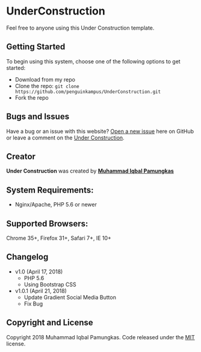 # UnderConstruction
Feel free to anyone using this Under Construction template.

## Getting Started
To begin using this system, choose one of the following options to get started:
* Download from my repo
* Clone the repo: `git clone https://github.com/penguinkampus/UnderConstruction.git`
* Fork the repo

## Bugs and Issues
Have a bug or an issue with this website? [Open a new issue](https://github.com/penguinkampus/UnderConstruction/issues) here on GitHub or leave a comment on the [Under Construction](https://github.com/penguinkampus/UnderConstruction).

## Creator
**Under Construction** was created by **[Muhammad Iqbal Pamungkas](https://me.suaiq.com/)**

## System Requirements:
- Nginx/Apache, PHP 5.6 or newer

## Supported Browsers:
Chrome 35+, Firefox 31+, Safari 7+, IE 10+

## Changelog
- v1.0 (April 17, 2018)
  - PHP 5.6
  - Using Bootstrap CSS
- v1.0.1 (April 21, 2018)
  - Update Gradient Social Media Button
  - Fix Bug

## Copyright and License
Copyright 2018 Muhammad Iqbal Pamungkas. Code released under the [MIT](https://github.com/penguinkampus/UnderConstruction/blob/master/LICENSE) license.
